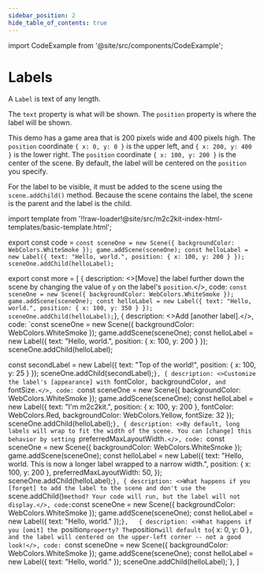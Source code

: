 ```yaml
---
sidebar_position: 2
hide_table_of_contents: true
---
```


import CodeExample from '@site/src/components/CodeExample';

# Labels

A `Label` is text of any length.

The `text` property is what will be shown. The `position` property is where the label will be shown.

This demo has a game area that is 200 pixels wide and 400 pixels high. The `position` coordinate `{ x: 0, y: 0 }` is the upper left, and `{ x: 200, y: 400 }` is the lower right. The `position` coordinate `{ x: 100, y: 200 }` is the center of the scene. By default, the label will be centered on the `position` you specify.

For the label to be visible, it must be added to the scene using the `scene.addChild()` method. Because the scene contains the label, the scene is the parent and the label is the child.

import template from '!!raw-loader!@site/src/m2c2kit-index-html-templates/basic-template.html';

export const code = `const sceneOne = new Scene({ backgroundColor: WebColors.WhiteSmoke });
game.addScene(sceneOne);
const helloLabel = new Label({ text: "Hello, world.", position: { x: 100, y: 200 } });
sceneOne.addChild(helloLabel);`

export const more = [
{ description: <>[Move] the label further down the scene by changing the value of `y` on the label's `position`.</>,
code: `const sceneOne = new Scene({ backgroundColor: WebColors.WhiteSmoke });
game.addScene(sceneOne);
const helloLabel = new Label({ text: "Hello, world.", position: { x: 100, y: 350 } });
sceneOne.addChild(helloLabel);`},
{ description: <>Add [another label].</>,
code: `const sceneOne = new Scene({ backgroundColor: WebColors.WhiteSmoke });
game.addScene(sceneOne);
const helloLabel = new Label({ text: "Hello, world.", position: { x: 100, y: 200 } });
sceneOne.addChild(helloLabel);
 
const secondLabel = new Label({ text: "Top of the world!",
position: { x: 100, y: 25 } });
sceneOne.addChild(secondLabel);`},
{ description: <>Customize the label's [appearance] with `fontColor`, `backgroundColor`, and `fontSize`.</>,
code: `const sceneOne = new Scene({ backgroundColor: WebColors.WhiteSmoke });
game.addScene(sceneOne);
const helloLabel = new Label({
    text: "I'm m2c2kit.",
    position: { x: 100, y: 200 },
    fontColor: WebColors.Red,
    backgroundColor: WebColors.Yellow,
    fontSize: 32
});
sceneOne.addChild(helloLabel);`},
{ description: <>By default, long labels will wrap to fit the width of the scene. You can [change] this behavior by setting `preferredMaxLayoutWidth`.</>,
code: `const sceneOne = new Scene({ backgroundColor: WebColors.WhiteSmoke });
game.addScene(sceneOne);
const helloLabel = new Label({
    text: "Hello, world. This is now a longer label wrapped to a narrow width.",
    position: { x: 100, y: 200 },
    preferredMaxLayoutWidth: 50,
});
sceneOne.addChild(helloLabel);`},
{ description: <>What happens if you [forget] to add the label to the scene and don't use the `scene.addChild()` method? Your code will run, but the label will not display.</>,
code: `const sceneOne = new Scene({ backgroundColor: WebColors.WhiteSmoke });
game.addScene(sceneOne);
const helloLabel = new Label({ text: "Hello, world." });`},  
 { description: <>What happens if you [omit] the `position` property? The `position` will default to `&#123; x: 0, y: 0 &#125;`, and the label will centered on the upper-left corner -- not a good look!</>,
code: `const sceneOne = new Scene({ backgroundColor: WebColors.WhiteSmoke });
game.addScene(sceneOne);
const helloLabel = new Label({ text: "Hello, world." });
sceneOne.addChild(helloLabel);`},
]

<CodeExample code={code} more={more} template={template}/>
